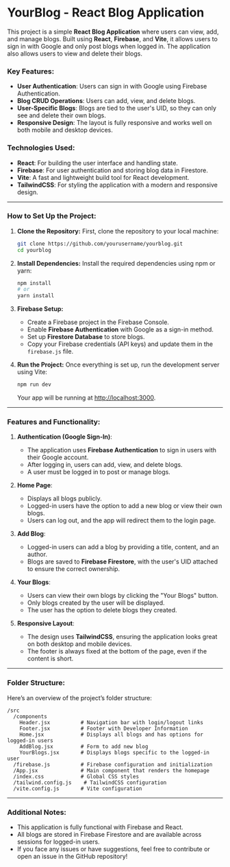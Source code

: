 # YourBlog - React Blog Application

This project is a simple **React Blog Application** where users can view, add, and manage blogs. Built using **React**, **Firebase**, and **Vite**, it allows users to sign in with Google and only post blogs when logged in. The application also allows users to view and delete their blogs.

### Key Features:
- **User Authentication**: Users can sign in with Google using Firebase Authentication.
- **Blog CRUD Operations**: Users can add, view, and delete blogs.
- **User-Specific Blogs**: Blogs are tied to the user's UID, so they can only see and delete their own blogs.
- **Responsive Design**: The layout is fully responsive and works well on both mobile and desktop devices.

### Technologies Used:
- **React**: For building the user interface and handling state.
- **Firebase**: For user authentication and storing blog data in Firestore.
- **Vite**: A fast and lightweight build tool for React development.
- **TailwindCSS**: For styling the application with a modern and responsive design.

---

### How to Set Up the Project:

1. **Clone the Repository:**
   First, clone the repository to your local machine:

   ```bash
   git clone https://github.com/yourusername/yourblog.git
   cd yourblog
   ```

2. **Install Dependencies:**
   Install the required dependencies using npm or yarn:

   ```bash
   npm install
   # or
   yarn install
   ```

3. **Firebase Setup:**
   - Create a Firebase project in the Firebase Console.
   - Enable **Firebase Authentication** with Google as a sign-in method.
   - Set up **Firestore Database** to store blogs.
   - Copy your Firebase credentials (API keys) and update them in the `firebase.js` file.

4. **Run the Project:**
   Once everything is set up, run the development server using Vite:

   ```bash
   npm run dev
   ```

   Your app will be running at [http://localhost:3000](http://localhost:3000).

---

### Features and Functionality:

1. **Authentication (Google Sign-In)**:
   - The application uses **Firebase Authentication** to sign in users with their Google account.
   - After logging in, users can add, view, and delete blogs.
   - A user must be logged in to post or manage blogs.

2. **Home Page**:
   - Displays all blogs publicly.
   - Logged-in users have the option to add a new blog or view their own blogs.
   - Users can log out, and the app will redirect them to the login page.

3. **Add Blog**:
   - Logged-in users can add a blog by providing a title, content, and an author.
   - Blogs are saved to **Firebase Firestore**, with the user's UID attached to ensure the correct ownership.

4. **Your Blogs**:
   - Users can view their own blogs by clicking the "Your Blogs" button.
   - Only blogs created by the user will be displayed.
   - The user has the option to delete blogs they created.

5. **Responsive Layout**:
   - The design uses **TailwindCSS**, ensuring the application looks great on both desktop and mobile devices.
   - The footer is always fixed at the bottom of the page, even if the content is short.

---

### Folder Structure:
Here’s an overview of the project’s folder structure:

```
/src
  /components
    Header.jsx          # Navigation bar with login/logout links
    Footer.jsx          # Footer with Developer Information
    Home.jsx            # Displays all blogs and has options for logged-in users
    AddBlog.jsx         # Form to add new blog
    YourBlogs.jsx       # Displays blogs specific to the logged-in user
  /firebase.js          # Firebase configuration and initialization
  /App.jsx              # Main component that renders the homepage
  /index.css            # Global CSS styles
  /tailwind.config.js    # TailwindCSS configuration
  /vite.config.js       # Vite configuration
```

---



### Additional Notes:
- This application is fully functional with Firebase and React.
- All blogs are stored in Firebase Firestore and are available across sessions for logged-in users.
- If you face any issues or have suggestions, feel free to contribute or open an issue in the GitHub repository!

